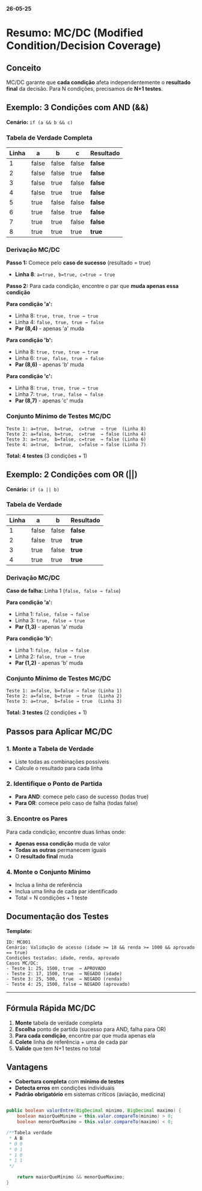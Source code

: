 **26-05-25**

# Resumo: MC/DC (Modified Condition/Decision Coverage)

## Conceito
MC/DC garante que **cada condição** afeta independentemente o **resultado final** da decisão. Para N condições, precisamos de **N+1 testes**.

## Exemplo: 3 Condições com AND (&&)

**Cenário:** `if (a && b && c)`

### Tabela de Verdade Completa
|Linha|a|b|c|Resultado|
|-----|---|---|---|---------|
|1|false|false|false|**false**|
|2|false|false|true|**false**|
|3|false|true|false|**false**|
|4|false|true|true|**false**|
|5|true|false|false|**false**|
|6|true|false|true|**false**|
|7|true|true|false|**false**|
|8|true|true|true|**true**|

### Derivação MC/DC

**Passo 1:** Comece pelo **caso de sucesso** (resultado = true)
- **Linha 8**: `a=true, b=true, c=true → true`

**Passo 2:** Para cada condição, encontre o par que **muda apenas essa condição**

**Para condição 'a':**
- Linha 8: `true, true, true → true`
- Linha 4: `false, true, true → false`
- **Par (8,4)** - apenas 'a' muda

**Para condição 'b':**
- Linha 8: `true, true, true → true`
- Linha 6: `true, false, true → false`
- **Par (8,6)** - apenas 'b' muda

**Para condição 'c':**
- Linha 8: `true, true, true → true`
- Linha 7: `true, true, false → false`
- **Par (8,7)** - apenas 'c' muda

### Conjunto Mínimo de Testes MC/DC
```
Teste 1: a=true,  b=true,  c=true  → true  (Linha 8)
Teste 2: a=false, b=true,  c=true  → false (Linha 4)
Teste 3: a=true,  b=false, c=true  → false (Linha 6)
Teste 4: a=true,  b=true,  c=false → false (Linha 7)
```

**Total: 4 testes** (3 condições + 1)

## Exemplo: 2 Condições com OR (||)

**Cenário:** `if (a || b)`

### Tabela de Verdade
|Linha|a|b|Resultado|
|-----|---|---|---------|
|1|false|false|**false**|
|2|false|true|**true**|
|3|true|false|**true**|
|4|true|true|**true**|

### Derivação MC/DC

**Caso de falha:** Linha 1 (`false, false → false`)

**Para condição 'a':**
- Linha 1: `false, false → false`
- Linha 3: `true, false → true`
- **Par (1,3)** - apenas 'a' muda

**Para condição 'b':**
- Linha 1: `false, false → false`
- Linha 2: `false, true → true`
- **Par (1,2)** - apenas 'b' muda

### Conjunto Mínimo de Testes MC/DC
```
Teste 1: a=false, b=false → false (Linha 1)
Teste 2: a=false, b=true  → true  (Linha 2)
Teste 3: a=true,  b=false → true  (Linha 3)
```

**Total: 3 testes** (2 condições + 1)

## Passos para Aplicar MC/DC

### 1. Monte a Tabela de Verdade
- Liste todas as combinações possíveis
- Calcule o resultado para cada linha

### 2. Identifique o Ponto de Partida
- **Para AND**: comece pelo caso de sucesso (todas true)
- **Para OR**: comece pelo caso de falha (todas false)

### 3. Encontre os Pares
Para cada condição, encontre duas linhas onde:
- **Apenas essa condição** muda de valor
- **Todas as outras** permanecem iguais
- O **resultado final** muda

### 4. Monte o Conjunto Mínimo
- Inclua a linha de referência
- Inclua uma linha de cada par identificado
- Total = N condições + 1 teste

## Documentação dos Testes

**Template:**
```
ID: MC001
Cenário: Validação de acesso (idade >= 18 && renda >= 1000 && aprovado == true)
Condições testadas: idade, renda, aprovado
Casos MC/DC:
- Teste 1: 25, 1500, true  → APROVADO
- Teste 2: 17, 1500, true  → NEGADO (idade)
- Teste 3: 25, 500,  true  → NEGADO (renda)
- Teste 4: 25, 1500, false → NEGADO (aprovado)
```

---

## Fórmula Rápida MC/DC

1. **Monte** tabela de verdade completa
2. **Escolha** ponto de partida (sucesso para AND, falha para OR)
3. **Para cada condição**, encontre par que muda apenas ela
4. **Colete** linha de referência + uma de cada par
5. **Valide** que tem N+1 testes no total

## Vantagens
- **Cobertura completa** com **mínimo de testes**
- **Detecta erros** em condições individuais
- **Padrão obrigatório** em sistemas críticos (aviação, medicina)




``` java

public boolean valorEntre(BigDecimal minimo, BigDecimal maximo) {
	boolean maiorQueMinimo = this.valor.compareTo(minimo) > 0;
	boolean menorQueMaximo = this.valor.compareTo(maximo) < 0;

/**Tabela verdade
 * A B
 * 0 0
 * 0 1
 * 1 0
 * 1 1
 */

	return maiorQueMinimo && menorQueMaximo;
}
```

